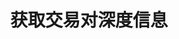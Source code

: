 ---
title: 获取交易对深度信息
position_number: 2
type: get
description: /az/future/market/v1/public/cg/orderbook
remark: Content-Type = application/x-www-form-urlencoded
parameters:
  -
    name: symbol
    type: string
    mandatory: true
    default: N/A
    description: 交易对，例如BTC-USDT
    ranges:
  - 
    name: level
    type: int
    mandatory: false
    default: 50
    description: 
    ranges: 1-200
        
content_markdown: Note：这个方法不需要签名
left_code_blocks:
  - code_block: "public void getMarketConfig() {\r\n\tString text = HttpUtil.get(URL + \"/data/api/az/future/market/v1/public/cg/orderbook\");\r\n\tSystem.out.println(text);\r\n}"
    title: Java
    language: java
right_code_blocks:
  - code_block: |-
      {
            "ticker_id": "BTC-USDT",
            "timestamp": 1761987036772,
            "bids": [
              [
                "110166.2",
                "16515"
              ]
            ],
            "asks": [
              [
                "110166.3",
                "7092"
              ]
            ]
      }
    title: Response
    language: json
---